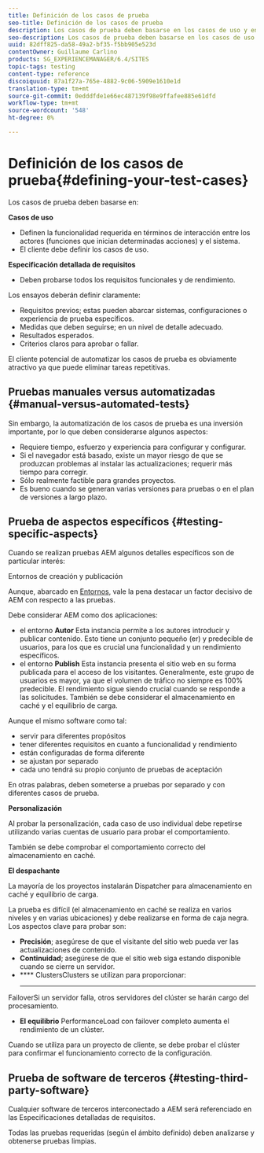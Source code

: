 ```yaml
---
title: Definición de los casos de prueba
seo-title: Definición de los casos de prueba
description: Los casos de prueba deben basarse en los casos de uso y en la especificación detallada de los requisitos
seo-description: Los casos de prueba deben basarse en los casos de uso y en la especificación detallada de los requisitos
uuid: 82dff825-da58-49a2-bf35-f5bb905e523d
contentOwner: Guillaume Carlino
products: SG_EXPERIENCEMANAGER/6.4/SITES
topic-tags: testing
content-type: reference
discoiquuid: 87a1f27a-765e-4882-9c06-5909e1610e1d
translation-type: tm+mt
source-git-commit: 0edddfde1e66ec487139f98e9ffafee885e61dfd
workflow-type: tm+mt
source-wordcount: '548'
ht-degree: 0%

---
```



# Definición de los casos de prueba{#defining-your-test-cases}

Los casos de prueba deben basarse en:

**Casos de uso**

* Definen la funcionalidad requerida en términos de interacción entre los actores (funciones que inician determinadas acciones) y el sistema.
* El cliente debe definir los casos de uso.

**Especificación detallada de requisitos**

* Deben probarse todos los requisitos funcionales y de rendimiento.

Los ensayos deberán definir claramente:

* Requisitos previos; estas pueden abarcar sistemas, configuraciones o experiencia de prueba específicos.
* Medidas que deben seguirse; en un nivel de detalle adecuado.
* Resultados esperados.
* Criterios claros para aprobar o fallar.

El cliente potencial de automatizar los casos de prueba es obviamente atractivo ya que puede eliminar tareas repetitivas.

## Pruebas manuales versus automatizadas {#manual-versus-automated-tests}

Sin embargo, la automatización de los casos de prueba es una inversión importante, por lo que deben considerarse algunos aspectos:

* Requiere tiempo, esfuerzo y experiencia para configurar y configurar.
* Si el navegador está basado, existe un mayor riesgo de que se produzcan problemas al instalar las actualizaciones; requerir más tiempo para corregir.
* Sólo realmente factible para grandes proyectos.
* Es bueno cuando se generan varias versiones para pruebas o en el plan de versiones a largo plazo.

## Prueba de aspectos específicos {#testing-specific-aspects}

Cuando se realizan pruebas AEM algunos detalles específicos son de particular interés:

Entornos de creación y publicación

Aunque, abarcado en [Entornos](/help/sites-developing/the-basics.md#environments), vale la pena destacar un factor decisivo de AEM con respecto a las pruebas.

Debe considerar AEM como dos aplicaciones:

* el entorno **Autor**
Esta instancia permite a los autores introducir y publicar contenido.
Esto tiene un conjunto pequeño (er) y predecible de usuarios, para los que es crucial una funcionalidad y un rendimiento específicos.
* el entorno **Publish**
Esta instancia presenta el sitio web en su forma publicada para el acceso de los visitantes.
Generalmente, este grupo de usuarios es mayor, ya que el volumen de tráfico no siempre es 100% predecible. El rendimiento sigue siendo crucial cuando se responde a las solicitudes. También se debe considerar el almacenamiento en caché y el equilibrio de carga.

Aunque el mismo software como tal:

* servir para diferentes propósitos
* tener diferentes requisitos en cuanto a funcionalidad y rendimiento
* están configuradas de forma diferente
* se ajustan por separado
* cada uno tendrá su propio conjunto de pruebas de aceptación

En otras palabras, deben someterse a pruebas por separado y con diferentes casos de prueba.

**Personalización**

Al probar la personalización, cada caso de uso individual debe repetirse utilizando varias cuentas de usuario para probar el comportamiento.

También se debe comprobar el comportamiento correcto del almacenamiento en caché.

**El despachante**

La mayoría de los proyectos instalarán Dispatcher para almacenamiento en caché y equilibrio de carga.

La prueba es difícil (el almacenamiento en caché se realiza en varios niveles y en varias ubicaciones) y debe realizarse en forma de caja negra. Los aspectos clave para probar son:

* **Precisión**; asegúrese de que el visitante del sitio web pueda ver las actualizaciones de contenido.
* **Continuidad**; asegúrese de que el sitio web siga estando disponible cuando se cierre un servidor.
* **** ClustersClusters se utilizan para proporcionar:
   * ****
FailoverSi un servidor falla, otros servidores del clúster se harán cargo del procesamiento.
   * **El equilibrio**
PerformanceLoad con failover completo aumenta el rendimiento de un clúster.

Cuando se utiliza para un proyecto de cliente, se debe probar el clúster para confirmar el funcionamiento correcto de la configuración.

## Prueba de software de terceros {#testing-third-party-software}

Cualquier software de terceros interconectado a AEM será referenciado en las Especificaciones detalladas de requisitos.

Todas las pruebas requeridas (según el ámbito definido) deben analizarse y obtenerse pruebas limpias.
